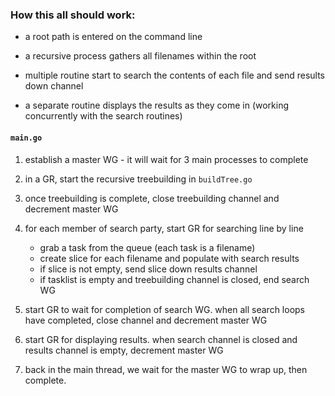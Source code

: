 ### How this all should work: 

 - a root path is entered on the command line

 - a recursive process gathers all filenames within the root

 - multiple routine start to search the contents of each file and send results down channel

 - a separate routine displays the results as they come in (working concurrently with the search routines)


#### `main.go`

 1. establish a master WG - it will wait for 3 main processes to complete

 2. in a GR, start the recursive treebuilding in `buildTree.go`

 3. once treebuilding is complete, close treebuilding channel and decrement master WG

 4. for each member of search party, start GR for searching line by line
    - grab a task from the queue (each task is a filename)
    - create slice for each filename and populate with search results
    - if slice is not empty, send slice down results channel
    - if tasklist is empty and treebuilding channel is closed, end search WG

5. start GR to wait for completion of search WG. when all search loops have completed, close channel and decrement master WG

6. start GR for displaying results. when search channel is closed and results channel is empty, decrement master WG

7. back in the main thread, we wait for the master WG to wrap up, then complete.